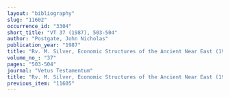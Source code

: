 ```yaml
---
layout: "bibliography"
slug: "11602"
occurrence_id: "3304"
short_title: "VT 37 (1987), 503-504"
author: "Postgate, John Nicholas"
publication_year: "1987"
title: "Rv. M. Silver, Economic Structures of the Ancient Near East (1985)"
volume_no_: "37"
pages: "503-504"
journal: "Vetus Testamentum"
title: "Rv. M. Silver, Economic Structures of the Ancient Near East (1985)"
previous_item: "11605"
---
```

